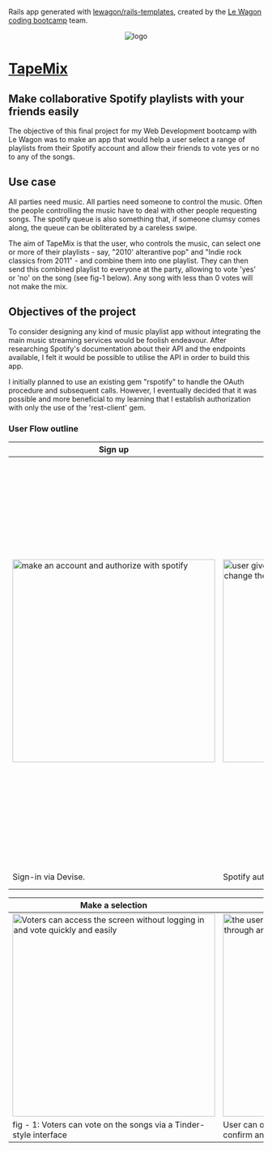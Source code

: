 Rails app generated with [lewagon/rails-templates](https://github.com/lewagon/rails-templates), created by the [Le Wagon coding bootcamp](https://www.lewagon.com) team.

<p align="center">
<img alt="logo" src="https://user-images.githubusercontent.com/89933924/207356452-7a0e3de7-6592-42ac-8c51-d4323bfad547.png"/></p>


# [TapeMix](http://demo.tapemix.fun)

## Make collaborative Spotify playlists with your friends easily

The objective of this final project for my Web Development bootcamp with Le Wagon was to make an app that would help a user select a range of playlists from their Spotify account and allow their friends to vote yes or no to any of the songs.

## Use case
All parties need music.  All parties need someone to control the music.  Often the people controlling the music have to deal with other people requesting songs.  The spotify queue is also something that, if someone clumsy comes along, the queue can be obliterated by a careless swipe.  

The aim of TapeMix is that the user, who controls the music, can select one or more of their playlists - say, "2010' alterantive pop" and "Indie rock classics from 2011" - and combine them into one playlist.  They can then send this combined playlist to everyone at the party, allowing to vote 'yes' or 'no' on the song (see fig-1 below).  Any song with less than 0 votes will not make the mix.  

## Objectives of the project

To consider designing any kind of music playlist app without integrating the main music streaming services would be foolish endeavour.  After researching Spotify's documentation about their API and the endpoints available, I felt it would be possible to utilise the API in order to build this app.  

I initially planned to use an existing gem "rspotify" to handle the OAuth procedure and subsequent calls.  However, I eventually decided that it was possible and more beneficial to my learning that I establish authorization with only the use of the 'rest-client' gem.  

### User Flow outline

|Sign up|Authorization|View your Spotify playlists|
|---|---|---|
|<img alt="make an account and authorize with spotify" src="https://user-images.githubusercontent.com/89933924/207325749-801587cc-bfdb-4922-9d3d-3bd84f044a88.png" height="400" width="auto"/>|<img alt="user gives TapeMix authorization to view and change their playlists" src="https://user-images.githubusercontent.com/89933924/207327017-9431900a-a911-4341-900d-120036ae29ea.png" height="400" width="auto"/>|<img alt="user screen for their spotify playlists" src="https://user-images.githubusercontent.com/89933924/207325397-f712432e-556a-43cb-96bf-985a88b33ddc.png" height="400" width="auto"/><img src="https://user-images.githubusercontent.com/89933924/207357505-ad495dce-c587-4deb-85b7-7e3ceaeb3205.png" height="400" width="auto"/>|
|Sign-in via Devise. |Spotify auth screen explaining TapeMix scopes | Spotify playlists displayed.  User can select one, two or more, to combine and send to their friends/voters.

|Make a selection|Keep up to date with voting|Playlist in Spotify|
|---|---|---|
|<img alt="Voters can access the screen without logging in and vote quickly and easily" src="https://user-images.githubusercontent.com/89933924/207326066-bddd689b-00ea-41bb-8ac0-d63f2ec25407.png" height="400" width="auto"/>|<img alt="the user can observe the progress of voting through an Js AJAX logic using JSON response" src="https://user-images.githubusercontent.com/89933924/207326182-63ababdf-907f-416e-9cf7-816c74673b7f.png" height="400" width="auto"/>|<img alt="After confirming the tape, the new playlist is made in Spotify ready to play" src="https://user-images.githubusercontent.com/89933924/207326493-b323950f-aa97-4bd9-b61c-16eb1cbb6c82.png" height="400" width="auto"/>|
|fig - 1: Voters can vote on the songs via a Tinder-style interface|User can observe progress of the voting; and can confirm anytime they want|After confirmation, the tape is immediately sent to Spotify as a playlist, ready to play|

